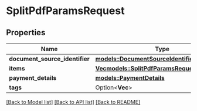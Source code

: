 # SplitPdfParamsRequest

## Properties

Name | Type | Description | Notes
------------ | ------------- | ------------- | -------------
**document_source_identifier** | [**models::DocumentSourceIdentifier**](documentSourceIdentifier.md) |  | 
**items** | [**Vec<models::SplitPdfParamsRequestItemsInner>**](splitPdfParams_request_items_inner.md) |  | 
**payment_details** | [**models::PaymentDetails**](paymentDetails.md) |  | 
**tags** | Option<**Vec<String>**> |  | [optional]

[[Back to Model list]](../README.md#documentation-for-models) [[Back to API list]](../README.md#documentation-for-api-endpoints) [[Back to README]](../README.md)


